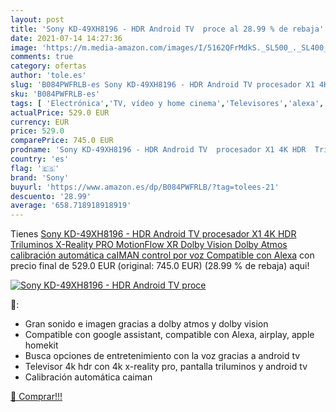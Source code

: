 ```yaml
---
layout: post
title: 'Sony KD-49XH8196 - HDR Android TV  proce al 28.99 % de rebaja'
date: 2021-07-14 14:27:36
image: 'https://m.media-amazon.com/images/I/5162QFrMdkS._SL500_._SL400_.jpg'
comments: true
category: ofertas
author: 'tole.es'
slug: 'B084PWFRLB-es Sony KD-49XH8196 - HDR Android TV procesador X1 4K HDR...'
sku: 'B084PWFRLB-es'
tags: [ 'Electrónica','TV, vídeo y home cinema','Televisores','alexa','sony', ]
actualPrice: 529.0 EUR
currency: EUR
price: 529.0
comparePrice: 745.0 EUR
prodname: 'Sony KD-49XH8196 - HDR Android TV  procesador X1 4K HDR  Triluminos  X-Reality PRO  MotionFlow XR  Dolby Vision  Dolby Atmos  calibración automática caIMAN  control por voz   Compatible con Alexa'
country: 'es'
flag: '🇪🇸'
brand: 'Sony'
buyurl: 'https://www.amazon.es/dp/B084PWFRLB/?tag=tolees-21'
descuento: '28.99'
average: '658.718918918919'
---
```


Tienes [Sony KD-49XH8196 - HDR Android TV  procesador X1 4K HDR  Triluminos  X-Reality PRO  MotionFlow XR  Dolby Vision  Dolby Atmos  calibración automática caIMAN  control por voz   Compatible con Alexa](https://www.amazon.es/dp/B084PWFRLB/?tag=tolees-21) con precio final de  529.0 EUR (original: 745.0 EUR) (28.99 %  de rebaja) aqui!

[![Sony KD-49XH8196 - HDR Android TV  proce](https://m.media-amazon.com/images/I/5162QFrMdkS._SL500_._SL400_.jpg)](https://www.amazon.es/dp/B084PWFRLB/?tag=tolees-21)

🔎:

- Gran sonido e imagen gracias a dolby atmos y dolby vision
- Compatible con google assistant, compatible con Alexa, airplay, apple homekit
- Busca opciones de entretenimiento con la voz gracias a android tv
- Televisor 4k hdr con 4k x-reality pro, pantalla triluminos y android tv
- Calibración automática caiman

[🛒 Comprar!!!](https://www.amazon.es/dp/B084PWFRLB/?tag=tolees-21)
